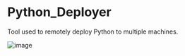# Python_Deployer
Tool used to remotely deploy Python to multiple machines.



![image](https://github.com/dapnii/Python_Deployer/assets/116521500/91864652-ab0a-456e-bb6f-2ea256fc509f)


